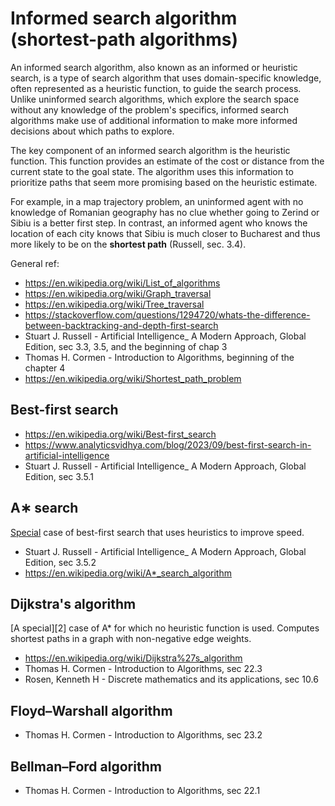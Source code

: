 # Informed search algorithm (shortest-path algorithms)

An informed search algorithm, also known as an informed or heuristic search, is a type of search algorithm that uses domain-specific knowledge, often represented as a heuristic function, to guide the search process. Unlike uninformed search algorithms, which explore the search space without any knowledge of the problem's specifics, informed search algorithms make use of additional information to make more informed decisions about which paths to explore.

The key component of an informed search algorithm is the heuristic function. This function provides an estimate of the cost or distance from the current state to the goal state. The algorithm uses this information to prioritize paths that seem more promising based on the heuristic estimate.

For example, in a map trajectory problem, an uninformed agent with no knowledge of Romanian geography has no clue whether going to Zerind or Sibiu is a better first step. In contrast, an informed agent who knows the location of each city knows that Sibiu is much closer to Bucharest and thus more likely to be on the **shortest path** (Russell, sec. 3.4).

General ref:

- https://en.wikipedia.org/wiki/List_of_algorithms
- https://en.wikipedia.org/wiki/Graph_traversal
- https://en.wikipedia.org/wiki/Tree_traversal
- https://stackoverflow.com/questions/1294720/whats-the-difference-between-backtracking-and-depth-first-search
- Stuart J. Russell - Artificial Intelligence_ A Modern Approach, Global Edition, sec 3.3, 3.5, and the beginning of chap 3
- Thomas H. Cormen - Introduction to Algorithms, beginning of the chapter 4
- https://en.wikipedia.org/wiki/Shortest_path_problem

## Best-first search

- https://en.wikipedia.org/wiki/Best-first_search
- https://www.analyticsvidhya.com/blog/2023/09/best-first-search-in-artificial-intelligence
- Stuart J. Russell - Artificial Intelligence_ A Modern Approach, Global Edition, sec 3.5.1

## A∗ search

[Special][1] case of best-first search that uses heuristics to improve speed.

- Stuart J. Russell - Artificial Intelligence_ A Modern Approach, Global Edition, sec 3.5.2
- https://en.wikipedia.org/wiki/A*_search_algorithm

## Dijkstra's algorithm

[A special][2] case of A* for which no heuristic function is used. Computes shortest paths in a graph with non-negative edge weights.

- https://en.wikipedia.org/wiki/Dijkstra%27s_algorithm
- Thomas H. Cormen - Introduction to Algorithms, sec 22.3
- Rosen, Kenneth H - Discrete mathematics and its applications, sec 10.6

## Floyd–Warshall algorithm

- Thomas H. Cormen - Introduction to Algorithms, sec 23.2

## Bellman–Ford algorithm

- Thomas H. Cormen - Introduction to Algorithms, sec 22.1

[1]: https://en.wikipedia.org/wiki/List_of_algorithms